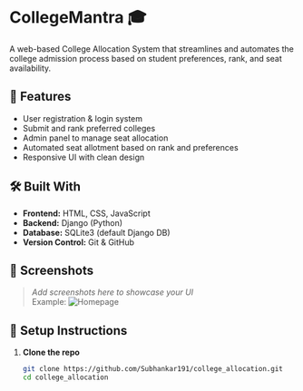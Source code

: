 # CollegeMantra 🎓

A web-based College Allocation System that streamlines and automates the college admission process based on student preferences, rank, and seat availability.

## 🚀 Features

- User registration & login system
- Submit and rank preferred colleges
- Admin panel to manage seat allocation
- Automated seat allotment based on rank and preferences
- Responsive UI with clean design

## 🛠️ Built With

- **Frontend:** HTML, CSS, JavaScript
- **Backend:** Django (Python)
- **Database:** SQLite3 (default Django DB)
- **Version Control:** Git & GitHub

## 📸 Screenshots

> _Add screenshots here to showcase your UI_  
> Example:
> ![Homepage](screenshots/homepage.png)

## 🧪 Setup Instructions

1. **Clone the repo**
   ```bash
   git clone https://github.com/Subhankar191/college_allocation.git
   cd college_allocation
